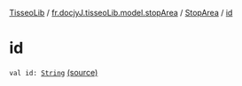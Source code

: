 [TisseoLib](../../index.md) / [fr.docjyJ.tisseoLib.model.stopArea](../index.md) / [StopArea](index.md) / [id](./id.md)

# id

`val id: `[`String`](https://kotlinlang.org/api/latest/jvm/stdlib/kotlin/-string/index.html) [(source)](https://github.com/docjyJ/TisseoLib/tree/master/src/main/kotlin/fr/docjyJ/tisseoLib/model/stopArea/StopArea.kt#L9)